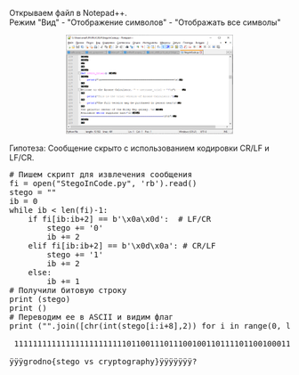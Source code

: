 Открываем файл в Notepad++. <br>
Режим "Вид" - "Отображение символов" - "Отображать все символы" 

<p align="center">
 <img width="300px" src="../../img/StegoInCode-01.png" alt="qr"/>
</p>
<!--![Image alt](https://github.com/Kafedralll/Junior.Crypt.2024-CTF/blob/main/img/StegoInCode-01.png)-->

Гипотеза: Сообщение скрыто с использованием кодировки CR/LF и LF/CR.

<pre>
# Пишем скрипт для извлечения сообщения
fi = open("StegoInCode.py", 'rb').read()
stego = ""
ib = 0
while ib < len(fi)-1:
    if fi[ib:ib+2] == b'\x0a\x0d':  # LF/CR
        stego += '0'
        ib += 2
    elif fi[ib:ib+2] == b'\x0d\x0a': # CR/LF
        stego += '1'
        ib += 2
    else:
        ib += 1
# Получили битовую строку        
print (stego)
print ()
# Переводим ее в ASCII и видим флаг
print ("".join([chr(int(stego[i:i+8],2)) for i in range(0, len(stego), 8)]))

 111111111111111111111111011001110111001001101111011001000110111001101111011110110111001101110100011001010110011101101111010111110111011001110011010111110110001101110010011110010111000001110100011011110110011101110010011000010111000001101000011110010111110111111111111111111111111111111111111111111111111111111111111111
 
ÿÿÿgrodno{stego_vs_cryptography}ÿÿÿÿÿÿÿ?
</pre>

